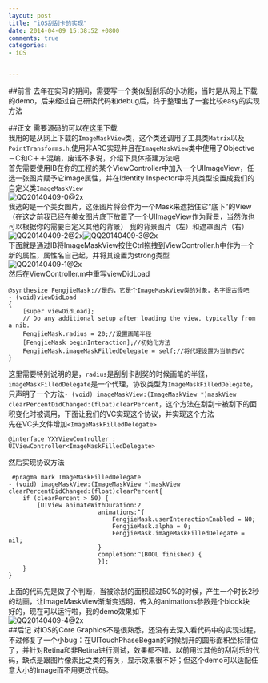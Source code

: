 ```yaml
---
layout: post
title: "iOS刮刮卡的实现"
date: 2014-04-09 15:38:52 +0800
comments: true
categories: 
- iOS


---
```

##前言
去年在实习的期间，需要写一个类似刮刮乐的小功能，当时是从网上下载的demo，后来经过自己研读代码和debug后，终于整理出了一套比较easy的实现方法  
<!-- more-->
##正文
需要源码的可以在[这里](https://github.com/yulingtianxia/ImageMask)下载  
我用的是从网上下载的`ImageMaskView`类，这个类还调用了工具类`Matrix`以及`PointTransforms.h`,使用非ARC实现并且在`ImageMaskView`类中使用了Objective－C和C＋＋混编，废话不多说，介绍下具体搭建方法吧  
首先需要使用IB在你的工程的某个ViewController中加入一个UIImageView，任选一张图片赋予它image属性，并在Identity Inspector中将其类型设置成我们的自定义类`ImageMaskView`  
![QQ20140409-0@2x](/images/blog/QQ20140409-0@2x.png)  
我选的是一个美女图片，这张图片将会作为一个Mask来遮挡住它“底下”的View（在这之前我已经在美女图片底下放置了一个UIImageView作为背景，当然你也可以根据你的需要自定义其他的背景） 
我的背景图片（左）和遮罩图片（右）
 ![QQ20140409-2@2x](/images/blog/QQ20140409-2@2x.png)![QQ20140409-3@2x](/images/blog/QQ20140409-3@2x.png)  
下面就是通过IB将ImageMaskView按住Ctrl拖拽到ViewController.h中作为一个新的属性，属性名自己起，并将其设置为strong类型  
![QQ20140409-1@2x](/images/blog/QQ20140409-1@2x.png)  
然后在ViewController.m中重写viewDidLoad  

``` objc
@synthesize FengjieMask;//是的，它是个ImageMaskView类的对象，名字很古怪吧
- (void)viewDidLoad
{
    [super viewDidLoad];
	// Do any additional setup after loading the view, typically from a nib.
    FengjieMask.radius = 20;//设置画笔半径
    [FengjieMask beginInteraction];//初始化方法
    FengjieMask.imageMaskFilledDelegate = self;//将代理设置为当前的VC
}
``` 

这里需要特别说明的是，`radius`是刮刮卡刮奖的时候画笔的半径，`imageMaskFilledDelegate`是一个代理，协议类型为`ImageMaskFilledDelegate`，只声明了一个方法`- (void) imageMaskView:(ImageMaskView *)maskView clearPercentDidChanged:(float)clearPercent`，这个方法在刮刮卡被刮下的面积变化时被调用，下面让我们的VC实现这个协议，并实现这个方法  
先在VC头文件增加`<ImageMaskFilledDelegate>`  
``` 
@interface YXYViewController : UIViewController<ImageMaskFilledDelegate>
``` 
然后实现协议方法   
``` 
 #pragma mark ImageMaskFilledDelegate
- (void) imageMaskView:(ImageMaskView *)maskView clearPercentDidChanged:(float)clearPercent{
    if (clearPercent > 50) {
        [UIView animateWithDuration:2
                         animations:^{
                             FengjieMask.userInteractionEnabled = NO;
                             FengjieMask.alpha = 0;
                             FengjieMask.imageMaskFilledDelegate = nil;
                         }
                         completion:^(BOOL finished) {
                         }];
    }
}

```   
上面的代码先是做了个判断，当被涂刮的面积超过50%的时候，产生一个时长2秒的动画，让ImageMaskView渐渐变透明，传入的animations参数是个block块  
好的，现在可以运行啦，我的demo效果如下  
![QQ20140409-4@2x](/images/blog/QQ20140409-4@2x.png)  
##后记
对iOS的Core Graphics不是很熟悉，还没有去深入看代码中的实现过程，不过修复了一个小bug：在UITouchPhaseBegan的时候刮开的圆形面积坐标错位了，并针对Retina和非Retina进行测试，效果都不错。以前用过其他的刮刮乐的代码，缺点是跟图片像素比之类的有关，显示效果很不好；但这个demo可以适配任意大小的Image而不用更改代码。


